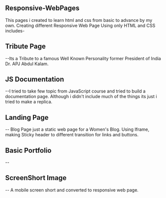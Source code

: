 ## Responsive-WebPages
This pages i created to learn html and css from basic to advance by my own. Creating different Responsive Web Page Using only  HTML and CSS includes-
## Tribute Page 
--Its a Tribute to a famous Well Known Personality former President of India Dr. APJ Abdul Kalam.
## JS Documentation
--I tried to take few topic from JavaScript course and tried to build a documentation page. Although i didn't include much of the things its just i tried to make a replica.

## Landing Page
-- Blog Page just a static web page for a Women's Blog. Using Iframe, making Sticky header to different transition for links and buttons. 

## Basic Portfolio
--

## ScreenShort Image
-- A mobile screen short and converted to responsive web page.
